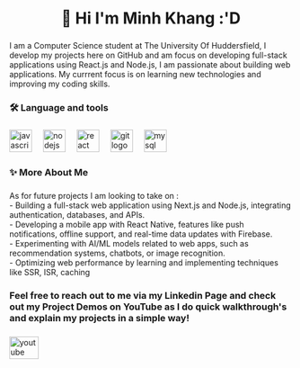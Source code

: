 ###

<h1 align="center">👋 Hi I'm Minh Khang :'D</h1>

###

<p align="left">I am a Computer Science student at The University Of Huddersfield, I develop my projects here on GitHub and am focus on developing full-stack applications using React.js and Node.js, I am passionate about building web applications. My currrent focus is on learning new technologies and improving my coding skills.</p>

###

<h3 align="left">🛠 Language and tools</h3>

###

<div align="left">
  <img src="https://cdn.jsdelivr.net/gh/devicons/devicon/icons/javascript/javascript-original.svg" height="40" alt="javascript logo"  />
  <img width="12" />
  <img src="https://cdn.jsdelivr.net/gh/devicons/devicon/icons/nodejs/nodejs-original.svg" height="40" alt="nodejs logo"  />
  <img width="12" />
  <img src="https://cdn.jsdelivr.net/gh/devicons/devicon/icons/react/react-original.svg" height="40" alt="react logo"  />
  <img width="12" />
  <img src="https://cdn.jsdelivr.net/gh/devicons/devicon/icons/git/git-original.svg" height="40" alt="git logo"  />
  <img width="12" />
  <img src="https://cdn.jsdelivr.net/gh/devicons/devicon/icons/mysql/mysql-original.svg" height="40" alt="mysql logo"  />
</div>

###

<h3 align="left">✨ More About Me</h3>

###

<p align="left">As for future projects I am looking to take on :<br>- Building a full-stack web application using Next.js and Node.js, integrating authentication, databases, and APIs.<br>- Developing a mobile app with React Native, features like push notifications, offline support, and real-time data updates with Firebase.<br>- Experimenting with AI/ML models related to web apps, such as recommendation systems, chatbots, or image recognition.<br>- Optimizing web performance by learning and implementing techniques like SSR, ISR, caching</p>

###

<h3 align="left">Feel free to reach out to me via my Linkedin Page and check out my Project Demos on YouTube as I do quick walkthrough's and explain my projects in a simple way!</h3>

###

<div align="left">
  <a href="https://www.linkedin.com/in/minhkhang-tr/"
  <img src="https://raw.githubusercontent.com/maurodesouza/profile-readme-generator/master/src/assets/icons/social/linkedin/default.svg" width="52" height="40" alt="linkedin logo"  />
  <a/>  
  <img src="https://raw.githubusercontent.com/maurodesouza/profile-readme-generator/master/src/assets/icons/social/youtube/default.svg" width="52" height="40" alt="youtube logo"  />
</div>

###

